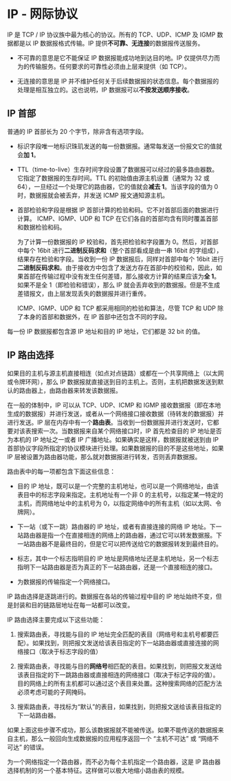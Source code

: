 # IP - 网际协议

IP 是 TCP / IP 协议族中最为核心的协议。所有的 TCP、UDP、ICMP 及 IGMP 数据都是以 IP 数据报格式传输。IP 提供**不可靠、无连接**的数据报传送服务。

* 不可靠的意思是它不能保证 IP 数据报能成功地到达目的地。IP 仅提供尽力而为的传输服务。任何要求的可靠性必须由上层来提供（如 TCP）。

* 无连接的意思是 IP 并不维护任何关于后续数据报的状态信息。每个数据报的处理是相互独立的。这也说明，IP 数据报可以**不按发送顺序接收**。

## IP 首部

普通的 IP 首部长为 20 个字节，除非含有选项字段。

* 标识字段唯一地标识珠玑发送的每一份数据报。通常每发送一份报文它的值就会**加 1**。

* TTL（time-to-live）生存时间字段设置了数据报可以经过的最多路由器数。它指定了数据报的生存时间。TTL 的初始值由源主机设置（通常为 32 或 64），一旦经过一个处理它的路由器，它的值就会**减去 1**。当该字段的值为 0 时，数据报就会被丢弃，并发送 ICMP 报文通知源主机。

* 首部检验和字段是根据 IP 首部计算的检验和码。它不对首部后面的数据进行计算。 ICMP、IGMP、UDP 和 TCP 在它们各自的首部均含有同时覆盖首部和数据检验和码。

  为了计算一份数据报的 IP 校验和，首先把检验和字段置为 0。然后，对首部中每个 16bit 进行**二进制反码求和**（整个首部看成是由一串 16bit 的字组成），结果存在检验和字段。当收到一份 IP 数据报后，同样对首部中每个 16bit 进行**二进制反码求和**。由于接收方中包含了发送方存在首部中的校验和，因此，如果首部在传输过程中没有发生任何差错，那么接收方计算的结果应该为**全 1**。如果不是全 1（即检验和错误），那么 IP 就会丢弃收到的数据报。但是不生成差错报文，由上层发现丢失的数据报并进行重传。

  ICMP、IGMP、UDP 和 TCP 都采用相同的检验和算法，尽管 TCP 和 UDP 除了本身的首部和数据外，在 IP 首部中还包含不同的字段。

每一份 IP 数据报都包含源 IP 地址和目的 IP 地址，它们都是 32 bit 的值。

## IP 路由选择

如果目的主机与源主机直接相连（如点对点链路）或都在一个共享网络上（以太网或令牌环网），那么 IP 数据报就直接送到目的主机上。否则，主机把数据发送到默认的路由器上，由路由器来转发该数据报。

在一般的体制中，IP 可以从 TCP、UDP、ICMP 和 IGMP 接收数据报（即在本地生成的数据报）并进行发送，或者从一个网络接口接收数据（待转发的数据报）并进行发送。IP 层在内存中有一个**路由表**。当收到一份数据报并进行发送时，它都要对该表搜索一次。当数据报来自某个网络接口时，IP 首先检查目的 IP 地址是否为本机的 IP 地址之一或者 IP 广播地址。如果确实是这样，数据报就被送到由 IP 首部协议字段所指定的协议模块进行处理。如果数据报的目的不是这些地址，如果 IP 层被设置为路由器功能，那么就对数据报进行转发，否则丢弃数据报。

路由表中的每一项都包含下面这些信息：

* 目的 IP 地址，既可以是一个完整的主机地址，也可以是一个网络地址，由该表目中的标志字段来指定。主机地址有一个非 0 的主机号，以指定某一特定的主机，而网络地址中的主机号为 0，以指定网络中的所有主机（如以太网、令牌网）。

* 下一站（或下一跳）路由器的 IP 地址，或者有直接连接的网络 IP 地址。下一站路由器是指一个在直接相连的网络上的路由器，通过它可以转发数据报。下一站路由器不是最终目的，但是它可以把传送给它的数据报转发到最终目的。

* 标志，其中一个标志指明目的 IP 地址是网络地址还是主机地址，另一个标志指明下一站路由器是否为真正的下一站路由器，还是一个直接相连的接口。

* 为数据报的传输指定一个网络接口。

IP 路由选择是逐跳进行的。数据报在各站的传输过程中目的 IP 地址始终不变，但是封装和目的链路层地址在每一站都可以改变。

IP 路由选择主要完成以下这些功能：

1. 搜索路由表，寻找能与目的 IP 地址完全匹配的表目（网络号和主机号都要匹配）。如果找到，则把报文发送给该表目指定的下一站路由器或直接连接的网络接口（取决于标志字段的值）

2. 搜索路由表，寻找能与目的**网络号**相匹配的表目。如果找到，则把报文发送给该表目指定的下一跳路由器或直接相连的网络接口（取决于标记字段的值）。目的网络上的所有主机都可以通过这个表目来处置。这种搜索网络的匹配方法必须考虑可能的子网掩码。

3. 搜索路由表，寻找标为“默认”的表目，如果找到，则把报文送给该表目指定的下一站路由器。

如果上面这些步骤不成功，那么该数据报就不能被传送。如果不能传送的数据报来自主机，那么一般回向生成数据报的应用程序返回一个 “主机不可达” 或 “网络不可达” 的错误。

为一个网络指定一个路由器，而不必为每个主机指定一个路由器，这是 IP 路由器选择机制的另一个基本特征。这样做可以极大地缩小路由表的规模。
